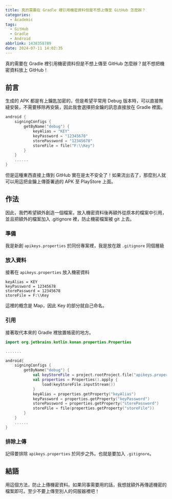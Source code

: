 ```yaml
---
title: 真的需要在 Gradle 裡引用機密資料但是不想上傳至 GitHub 怎麼辦？
categories:
  - Academic
tags:
  - GitHub
  - Gradle
  - Android
abbrlink: 1438358789
date: 2024-07-11 14:02:35
---
```


真的需要在 Gradle 裡引用機密資料但是不想上傳至 GitHub 怎麼辦？就不想把機密資料放上 GitHub！

<!-- more -->

## 前言

生成的 APK 都是有上鑰匙加密的，但是希望平常用 Debug 版本時，可以直接無縫安裝，不需要移除再安裝，因此我會選擇把金鑰的訊息直接放在 Gradle 裡面。

```kotlin
android {
    signingConfigs {
        getByName("debug") {
            keyAlias = "KEY"
            keyPassword = "12345678"
            storePassword = "12345678"
            storeFile = file("F:\\Key")
        }
    }
    ......
}
```

但是這種東西直接上傳到 GitHub 實在是太不安全了！如果流出去了，那麼別人就可以用這把金鑰上傳簽署過的 APK 至 PlayStore 上面。

## 作法

因此，我們希望額外創造一個檔案，放入機密資料後再額外從原本的檔案中引用，並且把額外的檔案加入 .gitignore 裡，防止機密檔案被 git 上去。

### 準備

我是新創 `apikeys.properties` 於同份專案裡，我是放在跟 `.gitignore` 同個層級

### 放入資料

接著在 `apikeys.properties` 放入機密資料

```text
keyAlias = KEY
keyPassword = 12345678
storePassword = 12345678
storeFile = F:\\Key
```

這裡的概念是 Map，因此 Key 的部分就自己命名。

### 引用

接著取代本來的 Gradle 裡放置帳密的地方。

```Kotlin
import org.jetbrains.kotlin.konan.properties.Properties

.......

android{
    signingConfigs {
        getByName("debug") {
            val keyStoreFile = project.rootProject.file("apikeys.properties")
            val properties = Properties().apply {
                load(keyStoreFile.inputStream())
            }
            keyAlias = properties.getProperty("keyAlias")
            keyPassword = properties.getProperty("keyPassword")
            storePassword = properties.getProperty("storePassword")
            storeFile = file(properties.getProperty("storeFile"))
        }
    }
    ......
}
```

### 排除上傳

記得要排除 `apikeys.properties` 於同步之外。也就是要加入 `.gitignore`。

## 結語

用這個方法，防止上傳機密資料。如果同事需要用的話，我想就額外再傳遞機密的檔案即可。至少不要上傳至別人的伺服器裡吧！
